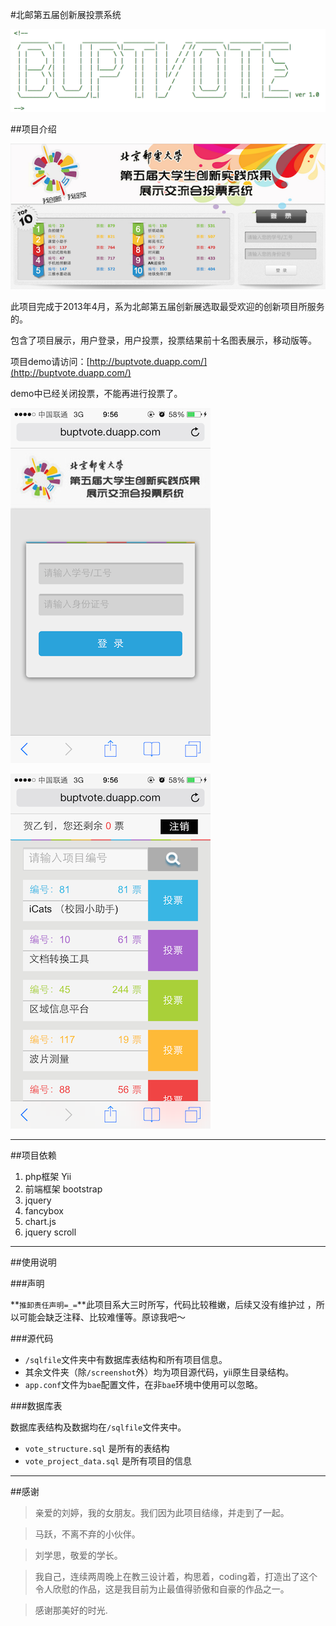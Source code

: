 #北邮第五届创新展投票系统

![code](screenshot/code.png)

##项目介绍

![code](screenshot/index.png)

此项目完成于2013年4月，系为北邮第五届创新展选取最受欢迎的创新项目所服务的。

包含了项目展示，用户登录，用户投票，投票结果前十名图表展示，移动版等。

项目demo请访问：[http://buptvote.duapp.com/](http://buptvote.duapp.com/)

demo中已经关闭投票，不能再进行投票了。

![code](screenshot/m_index.png)

![code](screenshot/m_vo.png)

---

##项目依赖

1. php框架 Yii
2. 前端框架 bootstrap
3. jquery
4. fancybox
5. chart.js
6. jquery scroll

---

##使用说明

###声明

**`推卸责任声明=_=`**此项目系大三时所写，代码比较稚嫩，后续又没有维护过
，所以可能会缺乏注释、比较难懂等。原谅我吧～

###源代码

+ `/sqlfile`文件夹中有数据库表结构和所有项目信息。
+ 其余文件夹（除`/screenshot`外）均为项目源代码，yii原生目录结构。
+ `app.conf`文件为`bae`配置文件，在非`bae`环境中使用可以忽略。

###数据库表

数据库表结构及数据均在`/sqlfile`文件夹中。

+ `vote_structure.sql` 是所有的表结构
+ `vote_project_data.sql` 是所有项目的信息

---

##感谢

> 亲爱的刘婷，我的女朋友。我们因为此项目结缘，并走到了一起。

> 马跃，不离不弃的小伙伴。

> 刘学思，敬爱的学长。

> 我自己，连续两周晚上在教三设计着，构思着，coding着，打造出了这个令人欣慰的作品，这是我目前为止最值得骄傲和自豪的作品之一。

> 感谢那美好的时光.
